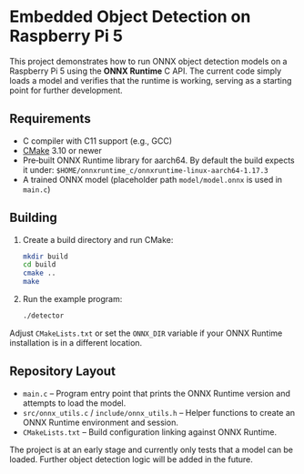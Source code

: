 # Embedded Object Detection on Raspberry Pi 5

This project demonstrates how to run ONNX object detection models on a Raspberry Pi 5 using the **ONNX Runtime** C API.  The current code simply loads a model and verifies that the runtime is working, serving as a starting point for further development.

## Requirements

- C compiler with C11 support (e.g., GCC)
- [CMake](https://cmake.org/) 3.10 or newer
- Pre‑built ONNX Runtime library for aarch64.  By default the build expects it under:
  `$HOME/onnxruntime_c/onnxruntime-linux-aarch64-1.17.3`
- A trained ONNX model (placeholder path `model/model.onnx` is used in `main.c`)

## Building

1. Create a build directory and run CMake:
   ```bash
   mkdir build
   cd build
   cmake ..
   make
   ```
2. Run the example program:
   ```bash
   ./detector
   ```

Adjust `CMakeLists.txt` or set the `ONNX_DIR` variable if your ONNX Runtime installation is in a different location.

## Repository Layout

- `main.c` – Program entry point that prints the ONNX Runtime version and attempts to load the model.
- `src/onnx_utils.c` / `include/onnx_utils.h` – Helper functions to create an ONNX Runtime environment and session.
- `CMakeLists.txt` – Build configuration linking against ONNX Runtime.

The project is at an early stage and currently only tests that a model can be loaded.  Further object detection logic will be added in the future.
